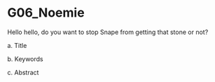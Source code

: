 # G06_Noemie
 
Hello hello, do you want to stop Snape from getting that stone or not?

a.	Title

b.      Keywords 

c.	Abstract